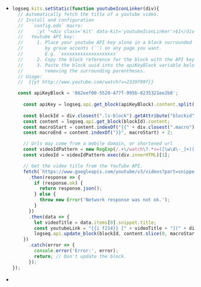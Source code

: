- ```javascript
  logseq.kits.setStatic(function youtubeIconLinker(div){
    // Automatically fetch the title of a youtube video.
    // Install and configuration
    //   `config.edn` macro:
    //     :yt "<div class='kit' data-kit='youtubeIconLinker'>$1</div>"
    //   Youtube API key:
    //     1. Place your youtube API key alone in a block surrounded
    //        by grave accents (``) on any page you want. 
    //        E.g. `xxxxxxxxxxxxxxxxxxxx`
    //     2. Copy the block reference for the block with the API key
    //     3. Paste the block uuid into the apiKeyBlock variable below,
    //        removing the surrounding parentheses.
    // Usage:
    //  {{yt http://www.youtube.com/watch?v=2339f99f}}
  
  	const apiKeyBlock = '662eef00-5520-477f-995b-8235321ee2b8';
   
      const apiKey = logseq.api.get_block(apiKeyBlock).content.split('`')[1];
    
      const blockId = div.closest(".ls-block").getAttribute("blockid");
      const content = logseq.api.get_block(blockId).content;
      const macroStart = content.indexOf("{{" + div.closest(".macro").dataset.macroName);
      const macroEnd = content.indexOf("}}", macroStart) + 2;
  
      // Urls may come from a mobile domain, or shortened url
      const videoIdPattern = new RegExp(/.+\/watch\?.*v=([\w\d\-_]+)(?:&{0,1}|^)/);
      const videoId = videoIdPattern.exec(div.innerHTML)[1];
  
      // Get the video title from the YouTube API.
      fetch(`https://www.googleapis.com/youtube/v3/videos?part=snippet&id=${videoId}&key=${apiKey}`)
        .then(response => {
          if (response.ok) {
            return response.json();
          } else {
            throw new Error('Network response was not ok.');
          }
        })
        .then(data => {
          let videoTitle = data.items[0].snippet.title;
          const youtubeLink = "{{i f214}} [" + videoTitle + "](" + div.innerHTML + ")";
          logseq.api.update_block(blockId, content.slice(0, macroStart) + youtubeLink + content.slice(macroEnd));
      })
        .catch(error => {
          console.error('Error:', error);
          return; // Don't update the block.
        });
  });
  ```
-
